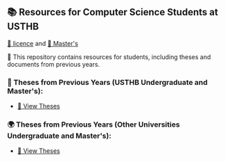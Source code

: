 ## 📚 Resources for Computer Science Students at USTHB 
[🔗 licence](https://github.com/safia-itouchene/ressources-licence-master-informatique/blob/main/Master.md) and 
[🔗 Master's](https://github.com/safia-itouchene/ressources-licence-master-informatique/blob/main/Licence.md)

📂 This repository contains resources for students, including theses and documents from previous years.

### 📖 Theses from Previous Years (USTHB Undergraduate and Master's):
- [🔗 View Theses](https://drive.google.com/drive/folders/1dVkxTOSLtLpa4LXgT6C_Faowiz8QZ0Sl)

### 🌍 Theses from Previous Years (Other Universities Undergraduate and Master's):
- [🔗 View Theses](https://drive.google.com/drive/folders/1K2h3UQn2APPBfRzJRIgffjDPDvH19Wh0)
